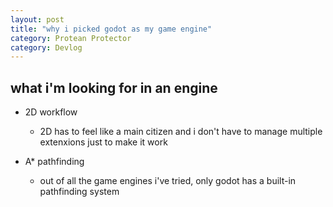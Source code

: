 ```yaml
---
layout: post
title: "why i picked godot as my game engine"
category: Protean Protector
category: Devlog
---
```


## what i'm looking for in an engine

- 2D workflow
  - 2D has to feel like a main citizen and i don't have to manage multiple extenxions just to make it work

- A* pathfinding
  - out of all the game engines i've tried, only godot has a built-in pathfinding system
  